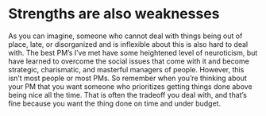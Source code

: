 # Strengths are also weaknesses

As you can imagine, someone who cannot deal with things being out of place, late, or disorganized and is inflexible about this is also hard to deal with. The best PM’s I’ve met have some heightened level of neuroticism, but have learned to overcome the social issues that come with it and become strategic, charismatic, and masterful managers of people. However, this isn’t most people or most PMs. So remember when you’re thinking about your PM that you want someone who prioritizes getting things done above being nice all the time. That is often the tradeoff you deal with, and that’s fine because you want the thing done on time and under budget.

